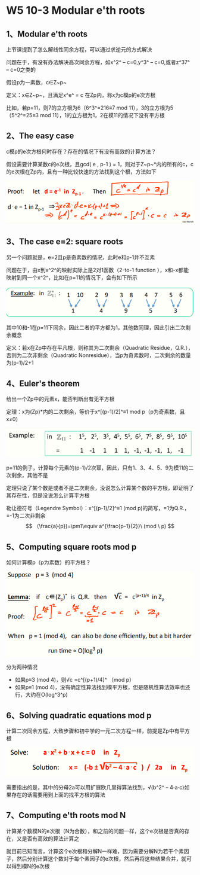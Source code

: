  # W5 10-3 Modular e'th roots

## 1、Modular e'th roots

上节课提到了怎么解线性同余方程，可以通过求逆元的方式解决

问题在于，有没有办法解决高次同余方程，如x^2^ – c=0,y^3^ – c=0,或者z^37^ – c=0之类的

假设p为一素数，c∈Z~p~ 

定义：x∈Z~p~，且满足x^e^ = c 在Zp内，称x为c模p的e次方根

比如，若p=11，则7的立方根为6（6^3^=216≡7 mod 11），3的立方根为5（5^2^=25≡3 mod 11），1的立方根为1，2在模11的情况下没有平方根

## 2、The easy case

c模p的e次方根何时存在？存在的情况下有没有高效的计算方法？

假设需要计算某数c的e次根，且gcd( e , p-1 ) = 1，则对于Z~p~*内的所有的c，c的e次根在Zp内，且有一种比较快速的方法找到这个根，方法如下

![image-20210614104147463](.././images/image-20210614104147463.png)

## 3、The case e=2: square roots 

另一个问题就是，e=2且p是奇素数的情况，此时e和p-1并不互素

问题在于，由x到x^2^的映射实际上是2对1函数（2-to-1 function ），x和-x都能映射到同一个x^2^，比如在p=11的情况下，会有如下所示

![image-20210614104159620](.././images/image-20210614104159620.png)

其中10和-1在p=11下同余，因此二者的平方都为1，其他数同理，因此引出二次剩余概念

定义：若x在Zp中存在平凡根，则称其为二次剩余（Quadratic Residue，Q.R.），否则为二次非剩余（Quadratic Nonresidue），当p为奇素数时，二次剩余的数量为(p-1)/2+1

## 4、Euler's theorem

给出一个Zp中的元素x，能否判断出有无平方根

定理：x为(Zp)*内的二次剩余，等价于x^[(p-1)/2]^≡1 mod p（p为奇素数，且x≠0）

![image-20210614104213513](.././images/image-20210614104213513.png)

p=11的例子，计算每个元素的(p-1)/2次幂，因此，只有1、3、4、5、9为模11的二次剩余，其他不是

定理只说了某个数是或者不是二次剩余，没说怎么计算某个数的平方根，即证明了其存在性，但是没说怎么计算平方根

勒让德符号（Legendre Symbol）：x^[(p-1)/2]^≡1 (mod p)的简写，=1为Q.R.，=-1为二次非剩余
$$
（\frac{a}{p})=\pm1\equiv a^{\frac{p-1}{2}}\ (mod \ p)
$$

## 5、Computing square roots mod p

如何计算模p（p为素数）的平方根？

![image-20210614110126107](.././images/image-20210614110126107.png)

分为两种情况

* 如果p≡3 (mod 4)，则√c =c^[(p+1)/4]^ （mod p）
* 如果p≡1 (mod 4)，没有确定性算法找到模平方根，但是随机性算法效率也还行，大约在O(log^3^p)

## 6、Solving quadratic equations mod p

计算二次同余方程，大致步骤和初中学的一元二次方程一样，前提是Zp中有平方根

![image-20210614110154936](.././images/image-20210614110154936.png)

需要指出的是，其中的分母2a可以用扩展欧几里得算法找到，√(b^2^ – 4⋅a⋅c)如果存在的话需要用到上面的找平方根的算法

## 7、Computing e'th roots mod N

计算某个数模N的e次根（N为合数），和之前的问题一样，这个e次根是否真的存在，又是否有高效的算法计算之

就目前已知而言，计算这个e次根和分解N一样难，因为需要分解N为若干个素因子，然后分别计算这个数对于每个素因子的e次根，然后再将这些结果合并，就可以得到模N的e次根